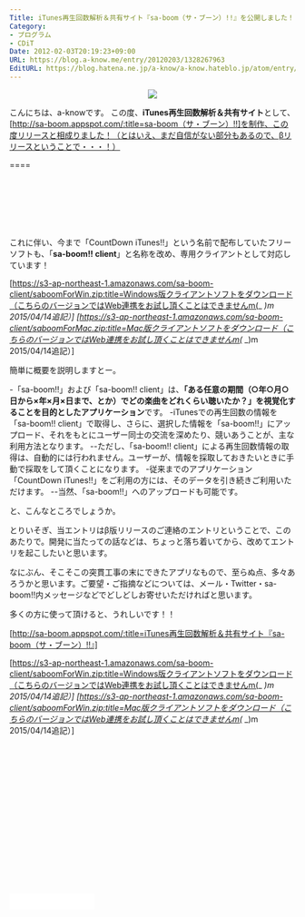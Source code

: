 ```yaml
---
Title: iTunes再生回数解析＆共有サイト『sa-boom（サ・ブーン）!!』を公開しました！
Category:
- プログラム
- CDiT
Date: 2012-02-03T20:19:23+09:00
URL: https://blog.a-know.me/entry/20120203/1328267963
EditURL: https://blog.hatena.ne.jp/a-know/a-know.hateblo.jp/atom/entry/12921228815727979350
---
```


<div align="center"><img src="//a-know.sakura.ne.jp/images/saboom-web.jpg"></div>


こんにちは、a-knowです。
この度、<strong>iTunes再生回数解析＆共有サイト</strong>として、[http://sa-boom.appspot.com/:title=sa-boom（サ・ブーン）!!]を制作、この度リリースと相成りました！（とはいえ、まだ自信がない部分もあるので、βリリースということで・・・！）

====

<script async src="//pagead2.googlesyndication.com/pagead/js/adsbygoogle.js"></script>
<!-- article-top -->
<ins class="adsbygoogle"
     style="display:inline-block;width:728px;height:90px"
     data-ad-client="ca-pub-3463034538369189"
     data-ad-slot="8367620130"></ins>
<script>
(adsbygoogle = window.adsbygoogle || []).push({});
</script>


これに伴い、今まで「CountDown iTunes!!」という名前で配布していたフリーソフトも、「<span class="deco" style="font-weight:bold;">sa-boom!! client</span>」と名称を改め、専用クライアントとして対応しています！


[https://s3-ap-northeast-1.amazonaws.com/sa-boom-client/saboomForWin.zip:title=Windows版クライアントソフトをダウンロード（こちらのバージョンではWeb連携をお試し頂くことはできませんm(_ _)m　2015/04/14追記）]
[https://s3-ap-northeast-1.amazonaws.com/sa-boom-client/saboomForMac.zip:title=Mac版クライアントソフトをダウンロード（こちらのバージョンではWeb連携をお試し頂くことはできませんm(_ _)m　2015/04/14追記）]


簡単に概要を説明しますとー。


-「sa-boom!!」および「sa-boom!! client」は、<span class="deco" style="font-weight:bold;">「ある任意の期間（○年○月○日から×年×月×日まで、とか）でどの楽曲をどれくらい聴いたか？」を視覚化することを目的としたアプリケーション</span>です。
-iTunesでの再生回数の情報を「sa-boom!! client」で取得し、さらに、選択した情報を「sa-boom!!」にアップロード、それをもとにユーザー同士の交流を深めたり、競いあうことが、主な利用方法となります。
--ただし、「sa-boom!! client」による再生回数情報の取得は、自動的には行われません。ユーザーが、情報を採取しておきたいときに手動で採取をして頂くことになります。
-従来までのアプリケーション「CountDown iTunes!!」をご利用の方には、そのデータを引き続きご利用いただけます。
--当然、「sa-boom!!」へのアップロードも可能です。


と、こんなところでしょうか。


とりいそぎ、当エントリはβ版リリースのご連絡のエントリということで、このあたりで。開発に当たっての話などは、ちょっと落ち着いてから、改めてエントリを起こしたいと思います。

なにぶん、そこそこの突貫工事の末にできたアプリなもので、至らぬ点、多々あろうかと思います。ご要望・ご指摘などについては、メール・Twitter・sa-boom!!内メッセージなどでどしどしお寄せいただければと思います。


多くの方に使って頂けると、うれしいです！！


[http://sa-boom.appspot.com/:title=iTunes再生回数解析＆共有サイト『sa-boom（サ・ブーン）!!』]


[https://s3-ap-northeast-1.amazonaws.com/sa-boom-client/saboomForWin.zip:title=Windows版クライアントソフトをダウンロード（こちらのバージョンではWeb連携をお試し頂くことはできませんm(_ _)m　2015/04/14追記）]
[https://s3-ap-northeast-1.amazonaws.com/sa-boom-client/saboomForWin.zip:title=Mac版クライアントソフトをダウンロード（こちらのバージョンではWeb連携をお試し頂くことはできませんm(_ _)m　2015/04/14追記）]


<script async src="//pagead2.googlesyndication.com/pagead/js/adsbygoogle.js"></script>
<!-- article-bottom2 -->
<ins class="adsbygoogle"
     style="display:inline-block;width:300px;height:250px"
     data-ad-client="ca-pub-3463034538369189"
     data-ad-slot="5274552934"></ins>
<script>
(adsbygoogle = window.adsbygoogle || []).push({});
</script>


<iframe src="//blog.hatena.ne.jp/a-know/a-know.hateblo.jp/subscribe/iframe" allowtransparency="true" frameborder="0" scrolling="no" width="150" height="28"></iframe>


<script src="https://moshi-moshi.moshimo.works/moshimoshi/a_know_blog/20120203-1328267963?title=iTunes%E5%86%8D%E7%94%9F%E5%9B%9E%E6%95%B0%E8%A7%A3%E6%9E%90%EF%BC%86%E5%85%B1%E6%9C%89%E3%82%B5%E3%82%A4%E3%83%88%E3%80%8Esa-boom%EF%BC%88%E3%82%B5%E3%83%BB%E3%83%96%E3%83%BC%E3%83%B3%EF%BC%89!!%E3%80%8F%E3%82%92%E5%85%AC%E9%96%8B%E3%81%97%E3%81%BE%E3%81%97%E3%81%9F%EF%BC%81"></script>
